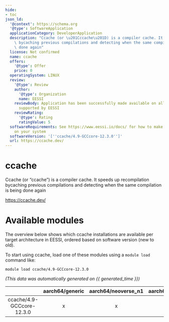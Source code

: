 ```yaml
---
hide:
- toc
json_ld:
  '@context': https://schema.org
  '@type': SoftwareApplication
  applicationCategory: DeveloperApplication
  description: "Ccache (or \u201Cccache\u201D) is a compiler cache. It speeds up recompilation\
    \ bycaching previous compilations and detecting when the same compilation is being\
    \ done again"
  license: Not confirmed
  name: ccache
  offers:
    '@type': Offer
    price: 0
  operatingSystem: LINUX
  review:
    '@type': Review
    author:
      '@type': Organization
      name: EESSI
    reviewBody: Application has been successfully made available on all architectures
      supported by EESSI
    reviewRating:
      '@type': Rating
      ratingValue: 5
  softwareRequirements: See https://www.eessi.io/docs/ for how to make EESSI available
    on your system
  softwareVersion: '[''ccache/4.9-GCCcore-12.3.0'']'
  url: https://ccache.dev/
---
```


ccache
======


Ccache (or “ccache”) is a compiler cache. It speeds up recompilation bycaching previous compilations and detecting when the same compilation is being done again

https://ccache.dev/
# Available modules


The overview below shows which ccache installations are available per target architecture in EESSI, ordered based on software version (new to old).

To start using ccache, load one of these modules using a `module load` command like:

```shell
module load ccache/4.9-GCCcore-12.3.0
```

*(This data was automatically generated on {{ generated_time }})*  

| |aarch64/generic|aarch64/neoverse_n1|aarch64/neoverse_v1|x86_64/generic|x86_64/amd/zen2|x86_64/amd/zen3|x86_64/amd/zen4|x86_64/intel/haswell|x86_64/intel/sapphirerapids|x86_64/intel/skylake_avx512|
| :---: | :---: | :---: | :---: | :---: | :---: | :---: | :---: | :---: | :---: | :---: |
|ccache/4.9-GCCcore-12.3.0|x|x|x|x|x|x|x|x|x|x|
